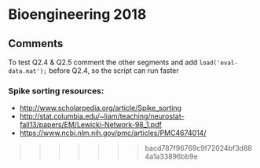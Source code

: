 # Bioengineering 2018

## Comments

To test Q2.4 & Q2.5 comment the other segments and add `load('eval-data.mat');` before Q2.4,
so the script can run faster

### Spike sorting resources:
- http://www.scholarpedia.org/article/Spike_sorting
- http://stat.columbia.edu/~liam/teaching/neurostat-fall13/papers/EM/Lewicki-Network-98_1.pdf
- https://www.ncbi.nlm.nih.gov/pmc/articles/PMC4674014/
>>>>>>> bacd787f96769c9f72024bf3d884a1a33896bb9e
